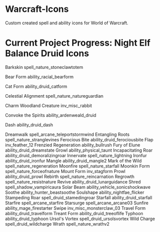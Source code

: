 # Warcraft-Icons
Custom created spell and ability icons for World of Warcraft.

# Current Project Progress: Night Elf Balance Druid Icons

Barkskin spell_nature_stoneclawtotem

Bear Form ability_racial_bearform

Cat Form ability_druid_catform

Celestial Alignment spell_nature_natureguardian

Charm Woodland Creature inv_misc_rabbit

Convoke the Spirits ability_ardenweald_druid

Dash ability_druid_dash

Dreamwalk spell_arcane_teleportstormwind
Entangling Roots spell_nature_stranglevines
Ferocious Bite ability_druid_ferociousbite
Flap inv_feather_12
Frenzied Regeneration ability_bullrush
Fury of Elune ability_druid_dreamstate
Growl ability_physical_taunt
Incapacitating Roar ability_druid_demoralizingroar
Innervate spell_nature_lightning
Ironfur ability_druid_ironfur
Mangle ability_druid_mangle2
Mark of the Wild spell_nature_regeneration
Moonfire spell_nature_starfall
Moonkin Form spell_nature_forceofnature
Mount Form inv_stagform
Prowl ability_druid_prowl
Rebirth spell_nature_reincarnation
Regrowth spell_nature_resistnature
Revive ability_druid_lunarguidance
Shred spell_shadow_vampiricaura
Solar Beam ability_vehicle_sonicshockwave
Soothe ability_hunter_beastsoothe
Soulshape ability_nightfae_flicker
Stampeding Roar spell_druid_stamedingroar
Starfall ability_druid_starfall
Starfire spell_arcane_starfire
Starsurge spell_arcane_arcane03
Sunfire ability_mage_firestarter
Swipe inv_misc_monsterclaw_03
Travel Form ability_druid_travelform
Treant Form ability_druid_treeoflife
Typhoon ability_druid_typhoon
Ursol's Vortex spell_druid_ursolsvortex
Wild Charge spell_druid_wildcharge
Wrath spell_nature_wrathv2
